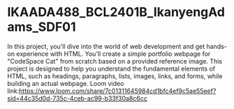 # IKAADA488_BCL2401B_IkanyengAdams_SDF01
In this project, you'll dive into the world of web development and get hands-on experience with HTML. You'll create a simple portfolio webpage for "CodeSpace Cat" from scratch based on a provided reference image. This project is designed to help you understand the fundamental elements of HTML, such as headings, paragraphs, lists, images, links, and forms, while building an actual webpage.
Loom video link:https://www.loom.com/share/7c01311645984cd1bfc4ef9c5ae55eef?sid=44c35d0d-735c-4ceb-ac99-b33f30a8c6cc
